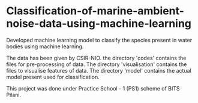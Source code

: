 # Classification-of-marine-ambient-noise-data-using-machine-learning
Developed machine learning model to classify the species present in water bodies using machine learning.

The data has been given by CSIR-NIO. the directory 'codes' contains the files for pre-processing of data.
The directory 'visualisation' contains the files to visualise features of data.
The directory 'model' contains the actual model present used for classification.

This project was done under Practice School - 1 (PS1) scheme of BITS Pilani.
